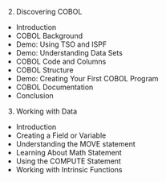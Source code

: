 2. Discovering COBOL
  - Introduction
  - COBOL Background
  - Demo: Using TSO and ISPF
  - Demo: Understanding Data Sets
  - COBOL Code and Columns
  - COBOL Structure
  - Demo: Creating Your First COBOL Program
  - COBOL Documentation
  - Conclusion
3. Working with Data
  - Introduction 
  - Creating a Field or Variable
  - Understanding the MOVE statement
  - Learning About Math Statement
  - Using the COMPUTE Statement
  - Working with Intrinsic Functions

